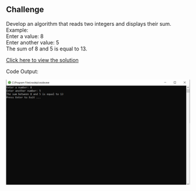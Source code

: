 ## Challenge

Develop an algorithm that reads two integers and displays their sum.<br>
Example:<br>
Enter a value: 8 <br>
Enter another value: 5 <br>
The sum of 8 and 5 is equal to 13. <br>

[Click here to view the solution](https://github.com/davi-p-oliveira-11/JavaScriptCodeHub/blob/main/Challenges/SumofTwo/solution.js)

Code Output:

![Output](https://github.com/davi-p-oliveira-11/JavaScriptCodeHub/blob/main/Challenges/SumofTwo/screenshot.png)
